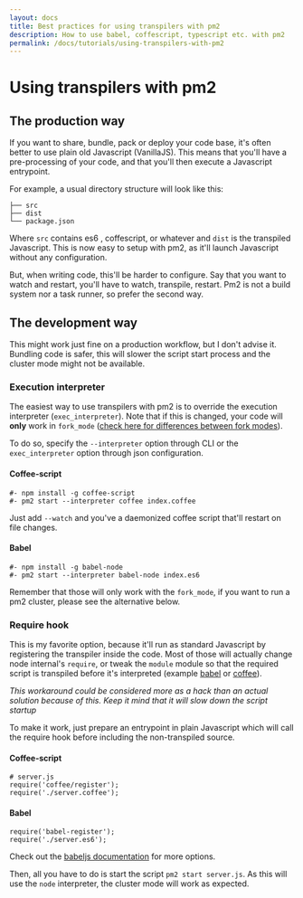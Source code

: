 ```yaml
---
layout: docs
title: Best practices for using transpilers with pm2
description: How to use babel, coffescript, typescript etc. with pm2
permalink: /docs/tutorials/using-transpilers-with-pm2
---
```


# Using transpilers with pm2

## The production way

If you want to share, bundle, pack or deploy your code base, it's often better to use plain old Javascript (VanillaJS). This means that you'll have a pre-processing of your code, and that you'll then execute a Javascript entrypoint.

For example, a usual directory structure will look like this:

```
├── src
├── dist
└── package.json
```

Where `src` contains es6 , coffescript, or whatever and `dist` is the transpiled Javascript. 
This is now easy to setup with pm2, as it'll launch Javascript without any configuration.

But, when writing code, this'll be harder to configure. Say that you want to watch and restart, you'll have to watch, transpile, restart. Pm2 is not a build system nor a task runner, so prefer the second way.

## The development way

This might work just fine on a production workflow, but I don't advise it. Bundling code is safer, this will slower the script start process and the cluster mode might not be available.

### Execution interpreter

The easiest way to use transpilers with pm2 is to override the execution interpreter (`exec_interpreter`). Note that if this is changed, your code will **only** work in `fork_mode` ([check here for differences between fork modes](http://stackoverflow.com/a/36177256/1145578)).

To do so, specify the `--interpreter` option through CLI or the `exec_interpreter` option through json configuration.

#### Coffee-script

```
#- npm install -g coffee-script
#- pm2 start --interpreter coffee index.coffee
```

Just add `--watch` and you've a daemonized coffee script that'll restart on file changes.

#### Babel

```
#- npm install -g babel-node
#- pm2 start --interpreter babel-node index.es6
```

Remember that those will only work with the `fork_mode`, if you want to run a pm2 cluster, please see the alternative below.

### Require hook

This is my favorite option, because it'll run as standard Javascript by registering the transpiler inside the code. Most of those will actually change node internal's `require`, or tweak the `module` module so that the required script is transpiled before it's interpreted (example [babel](https://github.com/babel/babel/blob/93e5c0e64b1a14f3b138a01c55082225084f47b4/packages/babel-register/src/node.js#L104) or [coffee](https://github.com/jashkenas/coffeescript/blob/master/lib/coffee-script/register.js#L16)).

*This workaround could be considered more as a hack than an actual solution because of this. Keep it mind that it will slow down the script startup*

To make it work, just prepare an entrypoint in plain Javascript which will call the require hook before including the non-transpiled source.

#### Coffee-script

```
# server.js
require('coffee/register');
require('./server.coffee');
```

#### Babel

```
require('babel-register');
require('./server.es6');
```

Check out the [babeljs documentation](https://babeljs.io/docs/usage/require/) for more options.

Then, all you have to do is start the script `pm2 start server.js`. As this will use the `node` interpreter, the cluster mode will work as expected.
